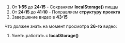 1) От **1:55** до **24:15** - Сохраняем **localStorage()** пиццы 
2) От **24:15** до **41:10** - Поправляем **структуру** **проекта**
3) Завершение видео в **43:15**





Что должен знать на момент просмотра **26-го** видео:
1) Уметь работать с **localStorage()**